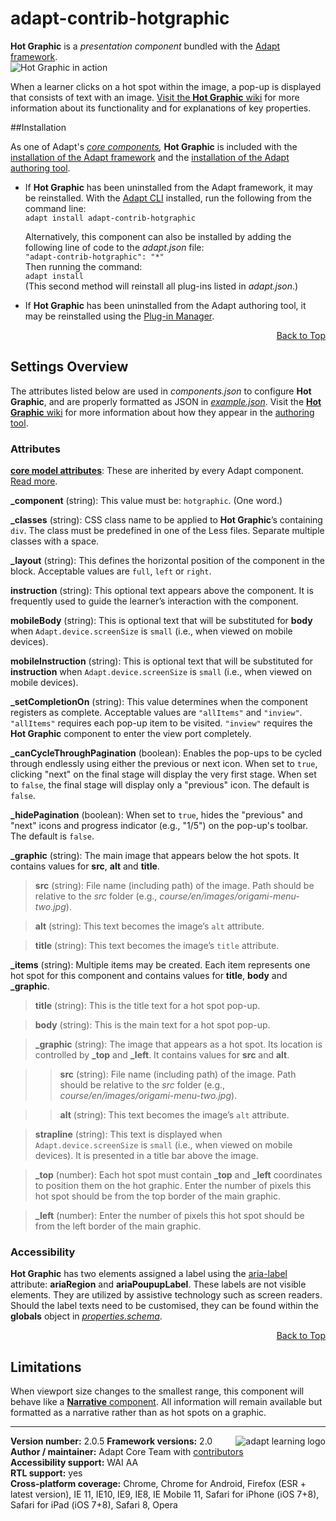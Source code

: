 # adapt-contrib-hotgraphic  

**Hot Graphic** is a *presentation component* bundled with the [Adapt framework](https://github.com/adaptlearning/adapt_framework).  
<img src="https://github.com/adaptlearning/documentation/blob/master/04_wiki_assets/plug-ins/images/hotgraphic01.gif" alt="Hot Graphic in action">  

When a learner clicks on a hot spot within the image, a pop-up is displayed that consists of text with an image. [Visit the **Hot Graphic** wiki](https://github.com/adaptlearning/adapt-contrib-hotgraphic/wiki) for more information about its functionality and for explanations of key properties. 


##Installation

As one of Adapt's *[core components](https://github.com/adaptlearning/adapt_framework/wiki/Core-Plug-ins-in-the-Adapt-Learning-Framework#components),* **Hot Graphic** is included with the [installation of the Adapt framework](https://github.com/adaptlearning/adapt_framework/wiki/Manual-installation-of-the-Adapt-framework#installation) and the [installation of the Adapt authoring tool](https://github.com/adaptlearning/adapt_authoring/wiki/Installing-Adapt-Origin).

* If **Hot Graphic** has been uninstalled from the Adapt framework, it may be reinstalled.
With the [Adapt CLI](https://github.com/adaptlearning/adapt-cli) installed, run the following from the command line:  
`adapt install adapt-contrib-hotgraphic`

    Alternatively, this component can also be installed by adding the following line of code to the *adapt.json* file:  
    `"adapt-contrib-hotgraphic": "*"`  
    Then running the command:  
    `adapt install`  
    (This second method will reinstall all plug-ins listed in *adapt.json*.)  

* If **Hot Graphic** has been uninstalled from the Adapt authoring tool, it may be reinstalled using the [Plug-in Manager](https://github.com/adaptlearning/adapt_authoring/wiki/Plugin-Manager).  
<div float align=right><a href="#top">Back to Top</a></div>

## Settings Overview

The attributes listed below are used in *components.json* to configure **Hot Graphic**, and are properly formatted as JSON in [*example.json*](https://github.com/adaptlearning/adapt-contrib-hotgraphic/blob/master/example.json). Visit the [**Hot Graphic** wiki](https://github.com/adaptlearning/adapt-contrib-hotgraphic/wiki) for more information about how they appear in the [authoring tool](https://github.com/adaptlearning/adapt_authoring/wiki). 

### Attributes

[**core model attributes**](https://github.com/adaptlearning/adapt_framework/wiki/Core-model-attributes): These are inherited by every Adapt component. [Read more](https://github.com/adaptlearning/adapt_framework/wiki/Core-model-attributes).

**_component** (string): This value must be: `hotgraphic`. (One word.)

**_classes** (string): CSS class name to be applied to **Hot Graphic**’s containing `div`. The class must be predefined in one of the Less files. Separate multiple classes with a space.

**_layout** (string): This defines the horizontal position of the component in the block. Acceptable values are `full`, `left` or `right`.  

**instruction** (string): This optional text appears above the component. It is frequently used to
guide the learner’s interaction with the component.  

**mobileBody** (string): This is optional text that will be substituted for **body** when `Adapt.device.screenSize` is `small` (i.e., when viewed on mobile devices).  

**mobileInstruction** (string): This is optional text that will be substituted for **instruction** when `Adapt.device.screenSize` is `small` (i.e., when viewed on mobile devices).  

**_setCompletionOn** (string): This value determines when the component registers as complete. Acceptable values are `"allItems"` and `"inview"`. `"allItems"` requires each pop-up item to be visited. `"inview"` requires the **Hot Graphic** component to enter the view port completely.  
  
**_canCycleThroughPagination** (boolean): Enables the pop-ups to be cycled through endlessly using either the previous or next icon. When set to `true`, clicking "next" on the final stage will display the very first stage. When set to `false`, the final stage will display only a "previous" icon. The default is `false`.  

**_hidePagination** (boolean): When set to `true`, hides the "previous" and "next" icons and progress indicator (e.g., "1/5") on the pop-up's toolbar. The default is `false`.  

**_graphic** (string): The main image that appears below the hot spots. It contains values for **src**, **alt** and **title**.

>**src** (string): File name (including path) of the image. Path should be relative to the *src* folder (e.g., *course/en/images/origami-menu-two.jpg*).

>**alt** (string): This text becomes the image’s `alt` attribute.

>**title** (string): This text becomes the image’s `title` attribute.  

**_items** (string): Multiple items may be created. Each item represents one hot spot for this component and contains values for **title**, **body** and **_graphic**.

>**title** (string): This is the title text for a hot spot pop-up.

>**body** (string): This is the main text for a hot spot pop-up.

>**_graphic** (string): The image that appears as a hot spot. Its location is controlled by **_top** and **_left**. It contains values for **src** and **alt**.  

>>**src** (string): File name (including path) of the image. Path should be relative to the *src* folder (e.g., *course/en/images/origami-menu-two.jpg*).

>>**alt** (string): This text becomes the image’s `alt` attribute.   

>**strapline** (string): This text is displayed when `Adapt.device.screenSize` is `small` (i.e., when viewed on mobile devices). It is presented in a title bar above the image.

>**_top** (number): Each hot spot must contain **_top** and **_left** coordinates to position them on the hot graphic. Enter the number of pixels this hot spot should be from the top border of the main graphic.

>**_left** (number): Enter the number of pixels this hot spot should be from the left border of the main graphic.  

### Accessibility
**Hot Graphic** has two elements assigned a label using the [aria-label](https://github.com/adaptlearning/adapt_framework/wiki/Aria-Labels) attribute: **ariaRegion** and **ariaPoupupLabel**. These labels are not visible elements. They are utilized by assistive technology such as screen readers. Should the label texts need to be customised, they can be found within the **globals** object in [*properties.schema*](https://github.com/adaptlearning/adapt-contrib-hotgraphic/blob/master/properties.schema).   
<div float align=right><a href="#top">Back to Top</a></div>

## Limitations
 
When viewport size changes to the smallest range, this component will behave like a [**Narrative** component](https://github.com/adaptlearning/adapt-contrib-narrative). All information will remain available but formatted as a narrative rather than as hot spots on a graphic.  


----------------------------
**Version number:**  2.0.5   <a href="https://community.adaptlearning.org/" target="_blank"><img src="https://github.com/adaptlearning/documentation/blob/master/04_wiki_assets/plug-ins/images/adapt-logo-mrgn-lft.jpg" alt="adapt learning logo" align="right"></a> 
**Framework versions:**  2.0     
**Author / maintainer:** Adapt Core Team with [contributors](https://github.com/adaptlearning/adapt-contrib-hotgraphic/graphs/contributors)  
**Accessibility support:** WAI AA   
**RTL support:** yes  
**Cross-platform coverage:** Chrome, Chrome for Android, Firefox (ESR + latest version), IE 11, IE10, IE9, IE8, IE Mobile 11, Safari for iPhone (iOS 7+8), Safari for iPad (iOS 7+8), Safari 8, Opera    
